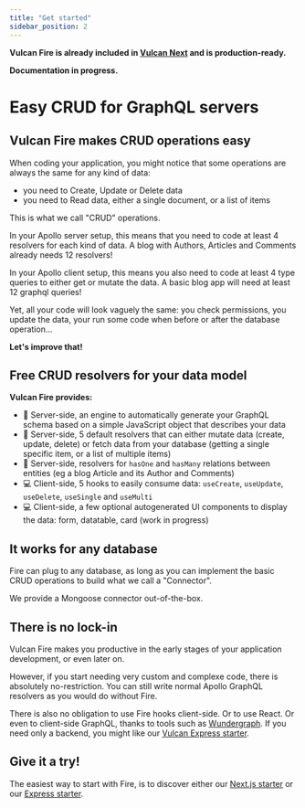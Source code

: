 ```yaml
---
title: "Get started"
sidebar_position: 2
---
```


**Vulcan Fire is already included in [Vulcan Next](../vulcan-next) and is production-ready.**

**Documentation in progress.**

# Easy CRUD for GraphQL servers

## Vulcan Fire makes CRUD operations easy

When coding your application, you might notice that some operations are always the same for any kind of data:

- you need to Create, Update or Delete data
- you need to Read data, either a single document, or a list of items

This is what we call "CRUD" operations.

In your Apollo server setup, this means that you need
to code at least 4 resolvers for each kind of data. A blog with Authors, Articles and Comments already needs 12 resolvers!

In your Apollo client setup, this means you also need to code at least 4 type queries to either get or mutate the data. A basic blog app will need at least 12 graphql queries!

Yet, all your code will look vaguely the same: you check permissions, you update the data, your run some code when before or after the database operation...

**Let's improve that!**

## Free CRUD resolvers for your data model

**Vulcan Fire provides:**

- 📡 Server-side, an engine to automatically generate your GraphQL schema based on a simple JavaScript object that describes your data
- 📡 Server-side, 5 default resolvers that can either mutate data (create, update, delete) or fetch data from your database (getting a single specific item, or a list of multiple items)
- 📡 Server-side, resolvers for `hasOne` and `hasMany` relations between entities (eg a blog Article and its Author and Comments)
- 💻 Client-side, 5 hooks to easily consume data: `useCreate`, `useUpdate`, `useDelete`, `useSingle` and `useMulti`
- 💻 Client-side, a few optional autogenerated UI components to display the data: form, datatable, card (work in progress)

## It works for any database

Fire can plug to any database, as long as you can implement the basic CRUD operations to build what we call a "Connector".

We provide a Mongoose connector out-of-the-box.

## There is no lock-in

Vulcan Fire makes you productive in the early stages of your application development, or even later on.

However, if you start needing very custom and complexe code, there is absolutely no-restriction. You can still write normal Apollo GraphQL resolvers as you would do without Fire.

There is also no obligation to use Fire hooks client-side. Or to use React. Or even to client-side GraphQL, thanks to tools such as [Wundergraph](https://wundergraph.com/). If you need only a backend, you might like our [Vulcan Express starter](../vulcan-express/).

## Give it a try!

The easiest way to start with Fire, is to discover either our [Next.js starter](../vulcan-next) or our [Express starter](../vulcan-express).
